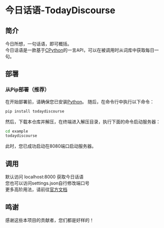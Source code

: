# 今日话语-TodayDiscourse
## 简介
今日所想，一句话语，即可概括。  
今日话语是一款基于[CPython](https://www.python.org/)的一言API，可以在被调用时从词库中获取每日一句。
## 部署
### 从Pip部署（推荐）
在开始部署前，请确保您已安装[Python](https://www.python.org/)。
随后，在命令行中执行以下命令：
```bash
pip install todaydiscourse
```
然后，下载本仓库并解压，在终端进入解压目录，执行下面的命令启动服务器：
```bash
cd example
todaydiscourse
```
此时，您已成功启动在8080端口启动服务器。

## 调用
默认访问 localhost:8000 获取今日话语  
您也可以访问settings.json自行修改端口号  
更多高阶用法，请前往[官方文档](https://xinghaiopensource.github.io/apis/todaydiscourse/)

## 鸣谢
感谢这些本项目的贡献者，您们都是好样的！